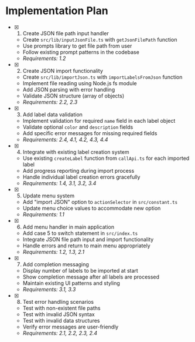 # Implementation Plan

- [x] 1. Create JSON file path input handler
  - Create `src/lib/inputJsonFile.ts` with `getJsonFilePath` function
  - Use prompts library to get file path from user
  - Follow existing prompt patterns in the codebase
  - _Requirements: 1.2_

- [x] 2. Create JSON import functionality
  - Create `src/lib/importJson.ts` with `importLabelsFromJson` function
  - Implement file reading using Node.js fs module
  - Add JSON parsing with error handling
  - Validate JSON structure (array of objects)
  - _Requirements: 2.2, 2.3_

- [x] 3. Add label data validation
  - Implement validation for required `name` field in each label object
  - Validate optional `color` and `description` fields
  - Add specific error messages for missing required fields
  - _Requirements: 2.4, 4.1, 4.2, 4.3, 4.4_

- [x] 4. Integrate with existing label creation system
  - Use existing `createLabel` function from `callApi.ts` for each imported label
  - Add progress reporting during import process
  - Handle individual label creation errors gracefully
  - _Requirements: 1.4, 3.1, 3.2, 3.4_

- [x] 5. Update menu system
  - Add "import JSON" option to `actionSelector` in `src/constant.ts`
  - Update menu choice values to accommodate new option
  - _Requirements: 1.1_

- [x] 6. Add menu handler in main application
  - Add case 5 to switch statement in `src/index.ts`
  - Integrate JSON file path input and import functionality
  - Handle errors and return to main menu appropriately
  - _Requirements: 1.2, 1.3, 2.1_

- [x] 7. Add completion messaging
  - Display number of labels to be imported at start
  - Show completion message after all labels are processed
  - Maintain existing UI patterns and styling
  - _Requirements: 3.1, 3.3_

- [x] 8. Test error handling scenarios
  - Test with non-existent file paths
  - Test with invalid JSON syntax
  - Test with invalid data structures
  - Verify error messages are user-friendly
  - _Requirements: 2.1, 2.2, 2.3, 2.4_
